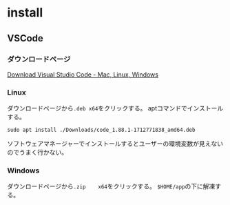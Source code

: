 # install
## VSCode

### ダウンロードページ

[Download Visual Studio Code - Mac, Linux, Windows](https://code.visualstudio.com/download)

### Linux

ダウンロードページから`.deb x64`をクリックする。
aptコマンドでインストールする。

```
sudo apt install ./Downloads/code_1.88.1-1712771838_amd64.deb
```

ソフトウェアマネージャーでインストールするとユーザーの環境変数が見えないのでうまく行かない。

### Windows

ダウンロードページから`.zip	x64`をクリックする。
`$HOME/app`の下に解凍する。